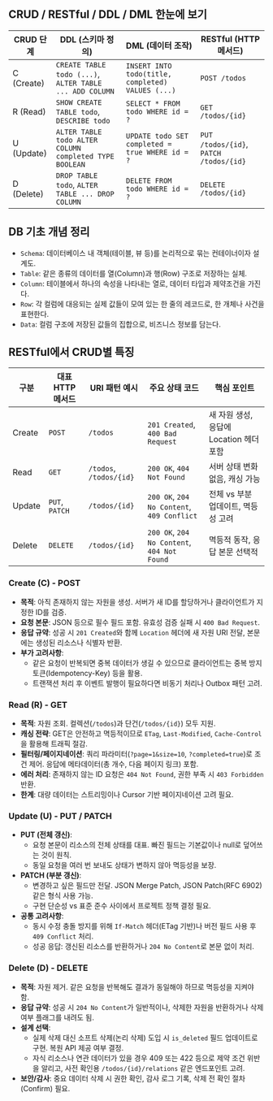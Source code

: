 ## CRUD / RESTful / DDL / DML 한눈에 보기

| CRUD 단계 | DDL (스키마 정의) | DML (데이터 조작) | RESTful (HTTP 메서드) |
| --- | --- | --- | --- |
| C (Create) | `CREATE TABLE todo (...)`, `ALTER TABLE ... ADD COLUMN` | `INSERT INTO todo(title, completed) VALUES (...)` | `POST /todos` |
| R (Read) | `SHOW CREATE TABLE todo`, `DESCRIBE todo` | `SELECT * FROM todo WHERE id = ?` | `GET /todos/{id}` |
| U (Update) | `ALTER TABLE todo ALTER COLUMN completed TYPE BOOLEAN` | `UPDATE todo SET completed = true WHERE id = ?` | `PUT /todos/{id}`, `PATCH /todos/{id}` |
| D (Delete) | `DROP TABLE todo`, `ALTER TABLE ... DROP COLUMN` | `DELETE FROM todo WHERE id = ?` | `DELETE /todos/{id}` |

## DB 기초 개념 정리

- `Schema`: 데이터베이스 내 객체(테이블, 뷰 등)를 논리적으로 묶는 컨테이너이자 설계도.
- `Table`: 같은 종류의 데이터를 열(Column)과 행(Row) 구조로 저장하는 실체.
- `Column`: 테이블에서 하나의 속성을 나타내는 열로, 데이터 타입과 제약조건을 가진다.
- `Row`: 각 컬럼에 대응되는 실제 값들이 모여 있는 한 줄의 레코드로, 한 개체나 사건을 표현한다.
- `Data`: 컬럼 구조에 저장된 값들의 집합으로, 비즈니스 정보를 담는다.

## RESTful에서 CRUD별 특징

| 구분 | 대표 HTTP 메서드 | URI 패턴 예시 | 주요 상태 코드 | 핵심 포인트 |
| --- | --- | --- | --- | --- |
| Create | `POST` | `/todos` | `201 Created`, `400 Bad Request` | 새 자원 생성, 응답에 Location 헤더 포함 |
| Read | `GET` | `/todos`, `/todos/{id}` | `200 OK`, `404 Not Found` | 서버 상태 변화 없음, 캐싱 가능 |
| Update | `PUT`, `PATCH` | `/todos/{id}` | `200 OK`, `204 No Content`, `409 Conflict` | 전체 vs 부분 업데이트, 멱등성 고려 |
| Delete | `DELETE` | `/todos/{id}` | `200 OK`, `204 No Content`, `404 Not Found` | 멱등적 동작, 응답 본문 선택적 |

### Create (C) - POST

- **목적**: 아직 존재하지 않는 자원을 생성. 서버가 새 ID를 할당하거나 클라이언트가 지정한 ID를 검증.
- **요청 본문**: JSON 등으로 필수 필드 포함. 유효성 검증 실패 시 `400 Bad Request`.
- **응답 규약**: 성공 시 `201 Created`와 함께 `Location` 헤더에 새 자원 URI 전달, 본문에는 생성된 리소스나 식별자 반환.
- **부가 고려사항**:
  - 같은 요청이 반복되면 중복 데이터가 생길 수 있으므로 클라이언트는 중복 방지 토큰(Idempotency-Key) 등을 활용.
  - 트랜잭션 처리 후 이벤트 발행이 필요하다면 비동기 처리나 Outbox 패턴 고려.

### Read (R) - GET

- **목적**: 자원 조회. 컬렉션(`/todos`)과 단건(`/todos/{id}`) 모두 지원.
- **캐싱 전략**: GET은 안전하고 멱등적이므로 `ETag`, `Last-Modified`, `Cache-Control`을 활용해 트래픽 절감.
- **필터링/페이지네이션**: 쿼리 파라미터(`?page=1&size=10`, `?completed=true`)로 조건 제어. 응답에 메타데이터(총 개수, 다음 페이지 링크) 포함.
- **에러 처리**: 존재하지 않는 ID 요청은 `404 Not Found`, 권한 부족 시 `403 Forbidden` 반환.
- **한계**: 대량 데이터는 스트리밍이나 Cursor 기반 페이지네이션 고려 필요.

### Update (U) - PUT / PATCH

- **PUT (전체 갱신)**:
  - 요청 본문이 리소스의 전체 상태를 대표. 빠진 필드는 기본값이나 null로 덮어쓰는 것이 원칙.
  - 동일 요청을 여러 번 보내도 상태가 변하지 않아 멱등성을 보장.
- **PATCH (부분 갱신)**:
  - 변경하고 싶은 필드만 전달. JSON Merge Patch, JSON Patch(RFC 6902) 같은 형식 사용 가능.
  - 구현 단순성 vs 표준 준수 사이에서 프로젝트 정책 결정 필요.
- **공통 고려사항**:
  - 동시 수정 충돌 방지를 위해 `If-Match` 헤더(ETag 기반)나 버전 필드 사용 후 `409 Conflict` 처리.
  - 성공 응답: 갱신된 리소스를 반환하거나 `204 No Content`로 본문 없이 처리.

### Delete (D) - DELETE

- **목적**: 자원 제거. 같은 요청을 반복해도 결과가 동일해야 하므로 멱등성을 지켜야 함.
- **응답 규약**: 성공 시 `204 No Content`가 일반적이나, 삭제한 자원을 반환하거나 삭제 여부 플래그를 내려도 됨.
- **설계 선택**:
  - 실제 삭제 대신 소프트 삭제(논리 삭제) 도입 시 `is_deleted` 필드 업데이트로 구현. 복원 API 제공 여부 결정.
  - 자식 리소스나 연관 데이터가 있을 경우 409 또는 422 등으로 제약 조건 위반을 알리고, 사전 확인용 `/todos/{id}/relations` 같은 엔드포인트 고려.
- **보안/감사**: 중요 데이터 삭제 시 권한 확인, 감사 로그 기록, 삭제 전 확인 절차(Confirm) 필요.
